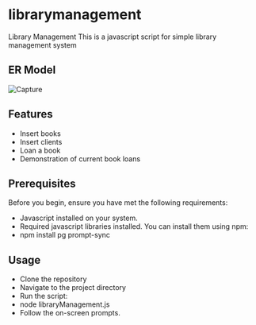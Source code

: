 # librarymanagement
Library Management
This is a javascript script for simple library management system

## ER Model

![Capture](https://github.com/benarcetinbilek/librarymanagement/assets/99991013/98de87a5-d356-4d77-a2e0-071d6e759521)


## Features

- Insert books
- Insert clients
- Loan a book
- Demonstration of current book loans

## Prerequisites

Before you begin, ensure you have met the following requirements:

- Javascript installed on your system.
- Required javascript libraries installed. You can install them using npm:
- npm install pg prompt-sync

## Usage
- Clone the repository
- Navigate to the project directory
- Run the script:
- node libraryManagement.js
- Follow the on-screen prompts.
